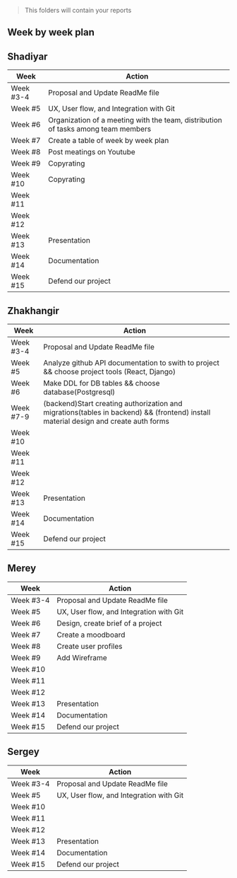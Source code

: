 > This folders will contain your reports
## Week by week plan

## Shadiyar
|Week|Action|
|---|---|
|Week #3-4|Proposal and Update ReadMe file|
|Week #5|UX, User flow, and Integration with Git|
|Week #6|Organization of a meeting with the team, distribution of tasks among team members|
|Week #7|Create a table of week by week plan|
|Week #8|Post meatings on Youtube|
|Week #9|Copyrating|
|Week #10|Copyrating|
|Week #11||
|Week #12||
|Week #13|Presentation|
|Week #14|Documentation|
|Week #15|Defend our project|

## Zhakhangir
|Week|Action|
|---|---|
|Week #3-4|Proposal and Update ReadMe file|
|Week #5|Analyze github API documentation to swith to project && choose project tools (React, Django)|
|Week #6|Make DDL for DB tables && choose database(Postgresql)|
|Week #7-9|(backend)Start creating authorization and migrations(tables in backend) && (frontend) install material design and create auth forms|
|Week #10||
|Week #11||
|Week #12||
|Week #13|Presentation
|Week #14|Documentation
|Week #15|Defend our project

## Merey
|Week|Action|
|---|---|
|Week #3-4|Proposal and Update ReadMe file|
|Week #5|UX, User flow, and Integration with Git|
|Week #6|Design, create brief of a project|
|Week #7|Create a moodboard|
|Week #8|Create user profiles|
|Week #9|Add Wireframe|
|Week #10||
|Week #11||
|Week #12||
|Week #13|Presentation|
|Week #14|Documentation|
|Week #15|Defend our project|

## Sergey
|Week|Action|
|---|---|
|Week #3-4|Proposal and Update ReadMe file|
|Week #5|UX, User flow, and Integration with Git|
|Week #10||
|Week #11||
|Week #12||
|Week #13|Presentation|
|Week #14|Documentation|
|Week #15|Defend our project|

<!-- |Week|Action|Who will do|
|---|---|---|
|Week #3-4|Proposal and Update ReadMe file|All team members|
|Week #5|UX, User flow, and Integration with Git|All team members|
|Merey|
|Week #6|Сreate react client app with express node js|Zhakhangir and Sergey|
|Week #7|Add Github Api to project|Zhakhangir and Sergey|
Merey|
|Week #8|Start backend|Zhakhangir and Sergey|
Merey|
Merey|
|Week #11|Testing|All team members|
|Week #12|Deploy of project on server|Zhakhangir and Sergey|
|Week #13|Presentation|Shadiyar|
|Week #14|Documentation|All team members|
|Week #15|Defend our project|All team members| -->

